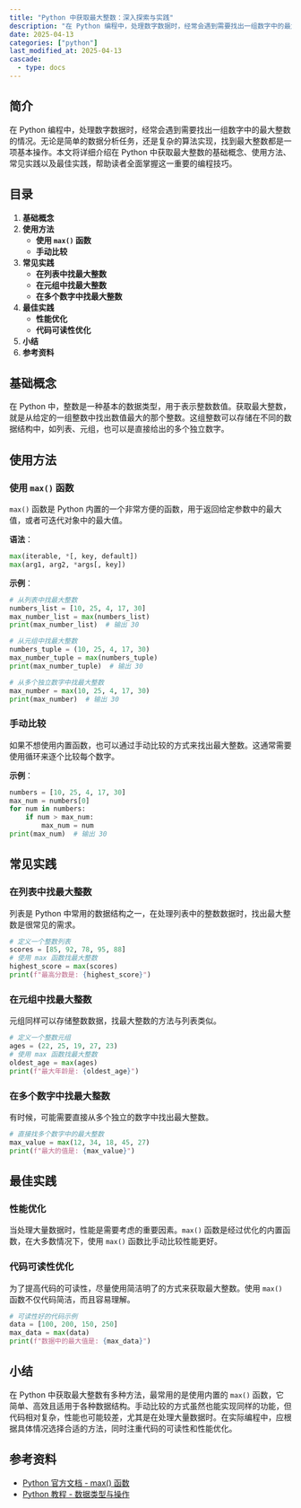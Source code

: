 ```yaml
---
title: "Python 中获取最大整数：深入探索与实践"
description: "在 Python 编程中，处理数字数据时，经常会遇到需要找出一组数字中的最大整数的情况。无论是简单的数据分析任务，还是复杂的算法实现，找到最大整数都是一项基本操作。本文将详细介绍在 Python 中获取最大整数的基础概念、使用方法、常见实践以及最佳实践，帮助读者全面掌握这一重要的编程技巧。"
date: 2025-04-13
categories: ["python"]
last_modified_at: 2025-04-13
cascade:
  - type: docs
---
```



## 简介
在 Python 编程中，处理数字数据时，经常会遇到需要找出一组数字中的最大整数的情况。无论是简单的数据分析任务，还是复杂的算法实现，找到最大整数都是一项基本操作。本文将详细介绍在 Python 中获取最大整数的基础概念、使用方法、常见实践以及最佳实践，帮助读者全面掌握这一重要的编程技巧。

<!-- more -->
## 目录
1. **基础概念**
2. **使用方法**
    - **使用 `max()` 函数**
    - **手动比较**
3. **常见实践**
    - **在列表中找最大整数**
    - **在元组中找最大整数**
    - **在多个数字中找最大整数**
4. **最佳实践**
    - **性能优化**
    - **代码可读性优化**
5. **小结**
6. **参考资料**

## 基础概念
在 Python 中，整数是一种基本的数据类型，用于表示整数数值。获取最大整数，就是从给定的一组整数中找出数值最大的那个整数。这组整数可以存储在不同的数据结构中，如列表、元组，也可以是直接给出的多个独立数字。

## 使用方法

### 使用 `max()` 函数
`max()` 函数是 Python 内置的一个非常方便的函数，用于返回给定参数中的最大值，或者可迭代对象中的最大值。

**语法**：
```python
max(iterable, *[, key, default])
max(arg1, arg2, *args[, key])
```

**示例**：
```python
# 从列表中找最大整数
numbers_list = [10, 25, 4, 17, 30]
max_number_list = max(numbers_list)
print(max_number_list)  # 输出 30

# 从元组中找最大整数
numbers_tuple = (10, 25, 4, 17, 30)
max_number_tuple = max(numbers_tuple)
print(max_number_tuple)  # 输出 30

# 从多个独立数字中找最大整数
max_number = max(10, 25, 4, 17, 30)
print(max_number)  # 输出 30
```

### 手动比较
如果不想使用内置函数，也可以通过手动比较的方式来找出最大整数。这通常需要使用循环来逐个比较每个数字。

**示例**：
```python
numbers = [10, 25, 4, 17, 30]
max_num = numbers[0]
for num in numbers:
    if num > max_num:
        max_num = num
print(max_num)  # 输出 30
```

## 常见实践

### 在列表中找最大整数
列表是 Python 中常用的数据结构之一，在处理列表中的整数数据时，找出最大整数是很常见的需求。

```python
# 定义一个整数列表
scores = [85, 92, 78, 95, 88]
# 使用 max 函数找最大整数
highest_score = max(scores)
print(f"最高分数是: {highest_score}")
```

### 在元组中找最大整数
元组同样可以存储整数数据，找最大整数的方法与列表类似。

```python
# 定义一个整数元组
ages = (22, 25, 19, 27, 23)
# 使用 max 函数找最大整数
oldest_age = max(ages)
print(f"最大年龄是: {oldest_age}")
```

### 在多个数字中找最大整数
有时候，可能需要直接从多个独立的数字中找出最大整数。

```python
# 直接找多个数字中的最大整数
max_value = max(12, 34, 18, 45, 27)
print(f"最大的值是: {max_value}")
```

## 最佳实践

### 性能优化
当处理大量数据时，性能是需要考虑的重要因素。`max()` 函数是经过优化的内置函数，在大多数情况下，使用 `max()` 函数比手动比较性能更好。

### 代码可读性优化
为了提高代码的可读性，尽量使用简洁明了的方式来获取最大整数。使用 `max()` 函数不仅代码简洁，而且容易理解。

```python
# 可读性好的代码示例
data = [100, 200, 150, 250]
max_data = max(data)
print(f"数据中的最大值是: {max_data}")
```

## 小结
在 Python 中获取最大整数有多种方法，最常用的是使用内置的 `max()` 函数，它简单、高效且适用于各种数据结构。手动比较的方式虽然也能实现同样的功能，但代码相对复杂，性能也可能较差，尤其是在处理大量数据时。在实际编程中，应根据具体情况选择合适的方法，同时注重代码的可读性和性能优化。

## 参考资料
- [Python 官方文档 - max() 函数](https://docs.python.org/3/library/functions.html#max)
- [Python 教程 - 数据类型与操作](https://www.python.org/about/gettingstarted/)